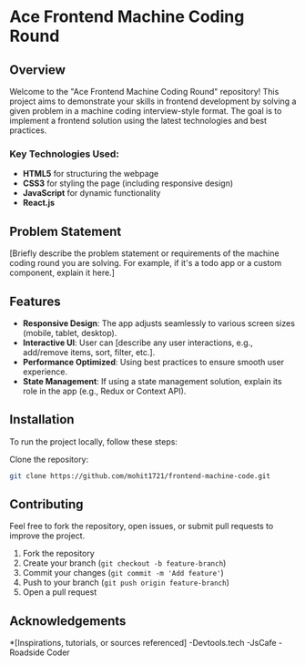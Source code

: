 # Ace Frontend Machine Coding Round

## Overview

Welcome to the "Ace Frontend Machine Coding Round" repository! This project aims to demonstrate your skills in frontend development by solving a given problem in a machine coding interview-style format. The goal is to implement a frontend solution using the latest technologies and best practices.

### Key Technologies Used:
- **HTML5** for structuring the webpage
- **CSS3** for styling the page (including responsive design)
- **JavaScript** for dynamic functionality
- **React.js** 
  
## Problem Statement

[Briefly describe the problem statement or requirements of the machine coding round you are solving. For example, if it's a todo app or a custom component, explain it here.]

## Features

- **Responsive Design**: The app adjusts seamlessly to various screen sizes (mobile, tablet, desktop).
- **Interactive UI**: User can [describe any user interactions, e.g., add/remove items, sort, filter, etc.].
- **Performance Optimized**: Using best practices to ensure smooth user experience.
- **State Management**: If using a state management solution, explain its role in the app (e.g., Redux or Context API).
  
## Installation

To run the project locally, follow these steps:

 Clone the repository:
   ```bash
   git clone https://github.com/mohit1721/frontend-machine-code.git
   ```
## Contributing

Feel free to fork the repository, open issues, or submit pull requests to improve the project.

1. Fork the repository
2. Create your branch (`git checkout -b feature-branch`)
3. Commit your changes (`git commit -m 'Add feature'`)
4. Push to your branch (`git push origin feature-branch`)
5. Open a pull request

## Acknowledgements

*[Inspirations, tutorials, or sources referenced]
-Devtools.tech
-JsCafe
-Roadside Coder

